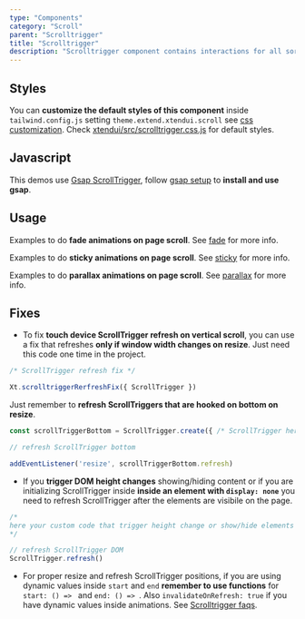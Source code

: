 ```yaml
---
type: "Components"
category: "Scroll"
parent: "Scrolltrigger"
title: "Scrolltrigger"
description: "Scrolltrigger component contains interactions for all sort of interaction on page scroll."
---
```


## Styles

You can **customize the default styles of this component** inside `tailwind.config.js` setting `theme.extend.xtendui.scroll` see [css customization](/components/global/preset#customization). Check [xtendui/src/scrolltrigger.css.js](https://github.com/xtendui/xtendui/blob/master/src/scrolltrigger.css.js) for default styles.

## Javascript

This demos use [Gsap ScrollTrigger](https://greensock.com/docs/v3/Plugins/ScrollTrigger), follow [gsap setup](/intro/setup#javascript-gsap) to **install and use gsap**.

## Usage

Examples to do **fade animations on page scroll**. See [fade](/components/scrolltrigger/fade) for more info.

<demo>
  <div class="docs_demo_item" data-iframe="xtendui/demos/components/scrolltrigger/fade"></div>
</demo>

Examples to do **sticky animations on page scroll**. See [sticky](/components/scrolltrigger/sticky) for more info.

<demo>
  <div class="docs_demo_item" data-iframe="xtendui/demos/components/scrolltrigger/sticky"></div>
</demo>

Examples to do **parallax animations on page scroll**. See [parallax](/components/scrolltrigger/parallax) for more info.

<demo>
  <div class="docs_demo_item" data-iframe="xtendui/demos/components/scrolltrigger/parallax"></div>
</demo>

## Fixes

- To fix **touch device ScrollTrigger refresh on vertical scroll**, you can use a fix that refreshes **only if window width changes on resize**. Just need this code one time in the project.

```js
/* ScrollTrigger refresh fix */

Xt.scrolltriggerRerfreshFix({ ScrollTrigger })
```

Just remember to **refresh ScrollTriggers that are hooked on bottom on resize**.

```js
const scrollTriggerBottom = ScrollTrigger.create({ /* ScrollTrigger here */ })

// refresh ScrollTrigger bottom

addEventListener('resize', scrollTriggerBottom.refresh)
```

- If you **trigger DOM height changes** showing/hiding content or if you are initializing ScrollTrigger inside **inside an element with `display: none`** you need to refresh ScrollTrigger after the elements are visibile on the page.

```js
/*
here your custom code that trigger height change or show/hide elements
*/

// refresh ScrollTrigger DOM
ScrollTrigger.refresh()
```

- For proper resize and refresh ScrollTrigger positions, if you are using dynamic values inside `start` and `end` **remember to use functions** for `start: () => ` and `end: () => `. Also `invalidateOnRefresh: true` if you have dynamic values inside animations. See [Scrolltrigger faqs](https://greensock.com/st-mistakes/).
